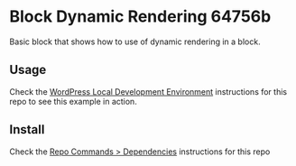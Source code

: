 # Block Dynamic Rendering 64756b

Basic block that shows how to use of dynamic rendering in a block.

## Usage

Check the [WordPress Local Development Environment](../../DEVELOPMENT.md#wordpress-local-development-environment) instructions for this repo to see this example in action.

## Install

Check the [Repo Commands > Dependencies](../../DEVELOPMENT.md#dependencies) instructions for this repo
